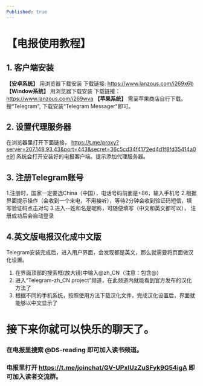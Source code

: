 ```yaml
---
Published: true
---
```

# 【电报使用教程】

## 1. 客户端安装

**【安卓系统】**
用浏览器下载安装
下载链接: https://www.lanzous.com/i269x6b
**【Window系统】**
用浏览器下载安装
下载链接：https://www.lanzous.com/i269wva
**【苹果系统】**
需至苹果商店自行下载。
搜“Telegram", 下载安装“Telegram Messager"即可。

## 2. 设置代理服务器

在浏览器里打开下面链接，
https://t.me/proxy?server=207.148.93.43&port=443&secret=36c5cd34f4172ed4d1f8fd35414a0e91
系统会打开安装好的电报客户端。提示添加代理服务器。

## 3. 注册Telegram账号

1.注册时，国家一定要选China（中国），电话号码前面是+86，输入手机号
2.根据界面提示操作（会收到一个来电，不用接听），等待2分钟会收到验证码短信，填写验证码点击对勾
3.进入--姓和名是昵称，可随便填写（中文和英文都可以）， 注册成功后会自动登录

## 4.英文版电报汉化成中文版

Telegram安装完成后，进入用户界面，会发现都是英文，那么就需要将页面做汉化设置。

1. 在界面顶部的搜索框(放大镜)中输入@zh_CN（注意：包含@）
2. 进入“Telegram-zh_CN project”频道，在此频道内就能看到官方发布的汉化方法了
3. 根据不同的手机系统，按照使用方法下载汉化文件，完成汉化设置后，界面就能够以中文显示了

# 接下来你就可以快乐的聊天了。

### 在电报里搜索 @DS-reading 即可加入读书频道。
### 电报里打开 https://t.me/joinchat/GV-UPxIUzZuSFyk9G54igA 即可加入读者交流群。

